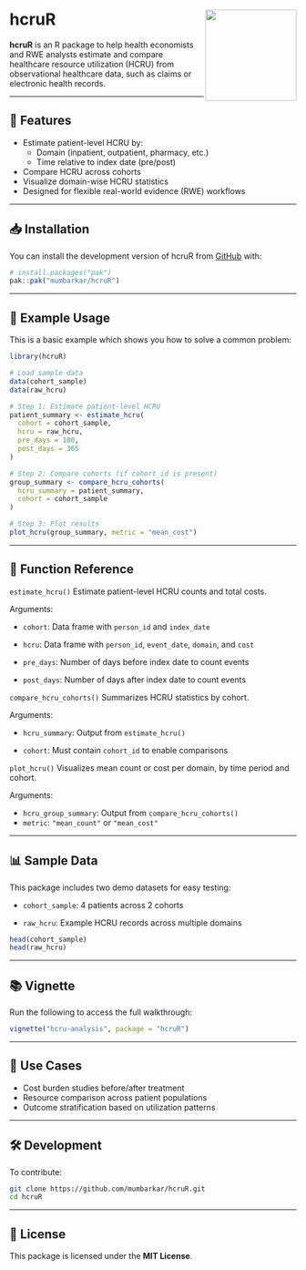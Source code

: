 # hcruR <img src="man/figures/hcruR-hex.png" align="right" height="160"/>

**hcruR** is an R package to help health economists and RWE analysts estimate and compare healthcare resource utilization (HCRU) from observational healthcare data, such as claims or electronic health records.

------------------------------------------------------------------------

##  🚀 Features

-   Estimate patient-level HCRU by:
    -   Domain (inpatient, outpatient, pharmacy, etc.)
    -   Time relative to index date (pre/post)
-   Compare HCRU across cohorts
-   Visualize domain-wise HCRU statistics
-   Designed for flexible real-world evidence (RWE) workflows

------------------------------------------------------------------------

## 📥 Installation

You can install the development version of hcruR from [GitHub](https://github.com/mumbarkar/hcruR) with:

``` r
# install.packages("pak")
pak::pak("mumbarkar/hcruR")
```

------------------------------------------------------------------------

## 🧪 Example Usage

This is a basic example which shows you how to solve a common problem:

``` r
library(hcruR)

# Load sample data
data(cohort_sample)
data(raw_hcru)

# Step 1: Estimate patient-level HCRU
patient_summary <- estimate_hcru(
  cohort = cohort_sample,
  hcru = raw_hcru,
  pre_days = 180,
  post_days = 365
)

# Step 2: Compare cohorts (if cohort_id is present)
group_summary <- compare_hcru_cohorts(
  hcru_summary = patient_summary,
  cohort = cohort_sample
)

# Step 3: Plot results
plot_hcru(group_summary, metric = "mean_cost")
```

------------------------------------------------------------------------

## 🧾 Function Reference

`estimate_hcru()` Estimate patient-level HCRU counts and total costs.

Arguments:

-   `cohort`: Data frame with `person_id` and `index_date`

-   `hcru`: Data frame with `person_id`, `event_date`, `domain`, and `cost`

-   `pre_days`: Number of days before index date to count events

-   `post_days`: Number of days after index date to count events

`compare_hcru_cohorts()` Summarizes HCRU statistics by cohort.

Arguments:

-   `hcru_summary`: Output from `estimate_hcru()`

-   `cohort`: Must contain `cohort_id` to enable comparisons

`plot_hcru()` Visualizes mean count or cost per domain, by time period and cohort.

Arguments:

-   `hcru_group_summary`: Output from `compare_hcru_cohorts()`
-   `metric`: `"mean_count"` or `"mean_cost"`

------------------------------------------------------------------------

## 📊 Sample Data

This package includes two demo datasets for easy testing:

-   `cohort_sample`: 4 patients across 2 cohorts

-   `raw_hcru`: Example HCRU records across multiple domains

``` r
head(cohort_sample)
head(raw_hcru)
```

------------------------------------------------------------------------

## 📚 Vignette

Run the following to access the full walkthrough:

``` r
vignette("hcru-analysis", package = "hcruR")
```

------------------------------------------------------------------------

## 🔬 Use Cases

-   Cost burden studies before/after treatment
-   Resource comparison across patient populations
-   Outcome stratification based on utilization patterns

------------------------------------------------------------------------

## 🛠️ Development

To contribute:

``` bash
git clone https://github.com/mumbarkar/hcruR.git
cd hcruR
```

------------------------------------------------------------------------

## 📜 License

This package is licensed under the **MIT License**.
